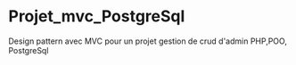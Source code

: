 # Projet_mvc_PostgreSql
Design pattern avec MVC pour un projet gestion de crud d'admin PHP,POO, PostgreSql
